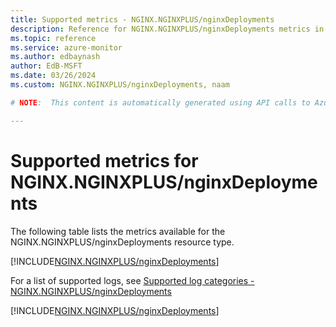 ```yaml
---
title: Supported metrics - NGINX.NGINXPLUS/nginxDeployments
description: Reference for NGINX.NGINXPLUS/nginxDeployments metrics in Azure Monitor.
ms.topic: reference
ms.service: azure-monitor
ms.author: edbaynash
author: EdB-MSFT
ms.date: 03/26/2024
ms.custom: NGINX.NGINXPLUS/nginxDeployments, naam

# NOTE:  This content is automatically generated using API calls to Azure. Any edits made on these files will be overwritten in the next run of the script. 

---
```


  
# Supported metrics for NGINX.NGINXPLUS/nginxDeployments
  
The following table lists the metrics available for the NGINX.NGINXPLUS/nginxDeployments resource type.  
  
  
[!INCLUDE[NGINX.NGINXPLUS/nginxDeployments](./includes/metrics-headings-include.md)]  
  
  
  
For a list of supported logs, see [Supported log categories - NGINX.NGINXPLUS/nginxDeployments](../supported-logs/nginx-nginxplus-nginxdeployments-logs.md)  
  
 

[!INCLUDE[NGINX.NGINXPLUS/nginxDeployments](./includes/nginx-nginxplus-nginxdeployments-metrics-include.md)]
